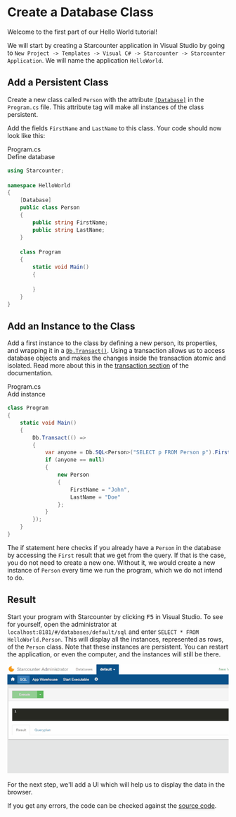 # Create a Database Class

Welcome to the first part of our Hello World tutorial!

We will start by creating a Starcounter application in Visual Studio by going to `New Project -> Templates -> Visual C# -> Starcounter -> Starcounter Application`. We will name the application `HelloWorld`.

## Add a Persistent Class

Create a new class called `Person` with the attribute [`[Database]`](/guides/database/creating-database-classes) in the `Program.cs` file. This attribute tag will make all instances of the class persistent. 

Add the fields `FirstName` and `LastName` to this class. Your code should now look like this:

<div class="code-name">Program.cs</div><div class="code-name code-title">Define database</div>

```cs
using Starcounter;

namespace HelloWorld
{
    [Database]
    public class Person
    {
        public string FirstName;
        public string LastName;
    }

    class Program
    {
        static void Main()
        {

        }
    }
}
```

## Add an Instance to the Class

Add a first instance to the class by defining a new person, its properties, and wrapping it in a [`Db.Transact()`](/guides/transactions/using-transactions/#dbtransact). Using a transaction allows us to access database objects and makes the changes inside the transaction atomic and isolated. Read more about this in the [transaction section](/guides/transactions/) of the documentation. 

<div class="code-name">Program.cs</div><div class="code-name code-title">Add instance</div>

```cs
class Program
{
    static void Main()
    {
        Db.Transact(() =>
        {
            var anyone = Db.SQL<Person>("SELECT p FROM Person p").First;
            if (anyone == null)
            {
                new Person
                {
                    FirstName = "John",
                    LastName = "Doe"
                };
            }
        });
    }
}
```

The if statement here checks if you already have a `Person` in the database by accessing the `First` result that we get from the query. If that is the case, you do not need to create a new one. Without it, we would create a new instance of `Person` every time we run the program, which we do not intend to do.

## Result

Start your program with Starcounter by clicking <kbd>F5</kbd> in Visual Studio. To see for yourself, open the administrator at `localhost:8181/#/databases/default/sql` and enter `SELECT * FROM HelloWorld.Person`. This will display all the instances, represented as rows, of the `Person` class. Note that these instances are persistent. You can restart the application, or even the computer, and the instances will still be there.

![Result gif](/assets/part1resized.gif)

For the next step, we'll add a UI which will help us to display the data in the browser.

If you get any errors, the code can be checked against the [source code](https://github.com/StarcounterApps/HelloWorld/commit/7603d26601a34f23fc6cda7eb6251026581f9505).
